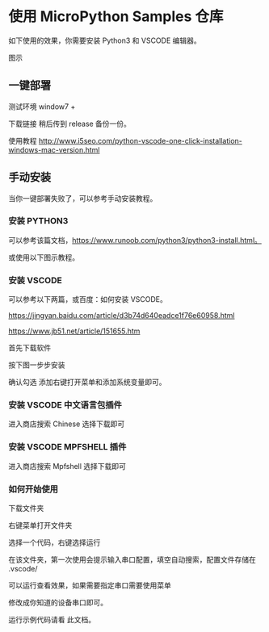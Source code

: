 # 使用 MicroPython Samples 仓库

如下使用的效果，你需要安装 Python3 和 VSCODE 编辑器。

图示

## 一键部署

测试环境 window7 + 

下载链接
稍后传到 release 备份一份。

使用教程
http://www.i5seo.com/python-vscode-one-click-installation-windows-mac-version.html

## 手动安装

当你一键部署失败了，可以参考手动安装教程。

### 安装 PYTHON3 

可以参考该篇文档，https://www.runoob.com/python3/python3-install.html。

或使用以下图示教程。

### 安装 VSCODE 

可以参考以下两篇，或百度：如何安装 VSCODE。

https://jingyan.baidu.com/article/d3b74d640eadce1f76e60958.html

https://www.jb51.net/article/151655.htm

首先下载软件

按下图一步步安装

确认勾选 添加右键打开菜单和添加系统变量即可。

### 安装 VSCODE 中文语言包插件

进入商店搜索 Chinese 选择下载即可

### 安装 VSCODE MPFSHELL 插件

进入商店搜索 Mpfshell 选择下载即可

### 如何开始使用

下载文件夹

右键菜单打开文件夹

选择一个代码，右键选择运行

在该文件夹，第一次使用会提示输入串口配置，填空自动搜索，配置文件存储在 .vscode/

可以运行查看效果，如果需要指定串口需要使用菜单 

修改成你知道的设备串口即可。

运行示例代码请看 此文档。